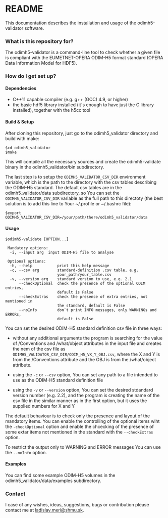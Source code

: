 # README #

This documentation describes the installation and usage of the odimh5-validator software.

### What is this repository for? ###

The odimh5-validator is a command-line tool to check whether a given file is compliant with the EUMETNET-OPERA ODIM-H5 format standard
(OPERA Data Information Model for HDF5).


### How do I get set up? ###

#### Dependencies ####
- C++11 capable compiler (e.g. g++ (GCC) 4.9, or higher)
- the basic hdf5 library installed (it`s enough to have just the C library installed), together with the h5cc tool

#### Build & Setup ####
After cloning this repository, just go to the odimh5_validator directory and build with make:

    $cd odimh5_validator 
    $make

This will compile all the necessary sources and create the odimh5-validate binary in the odimh5_validator/bin subdirectory.

The last step is to setup the `ODIMH5_VALIDATOR_CSV_DIR` environment variable, 
which is the path to the directory with the csv tables describing the ODIM-H5 standard. 
The default csv tables are in the odimh5_validator/data subdirectory, 
so You can set the `ODIMH5_VALIDATOR_CSV_DIR` variable as the full path to this directoty 
(the best solution is to add this line to Your ~/.profile or ~/.bashrc file):

    $export ODIMH5_VALIDATOR_CSV_DIR=/your/path/there/odimh5_validator/data

#### Usage ####
```
$odimh5-validate [OPTION...]

 Mandatory options:
  -i, --input arg  input ODIM-H5 file to analyse

 Optional options:
  -h, --help           print this help message
  -c, --csv arg        standard-definition .csv table, e.g.
                       your_path/your_table.csv
  -v, --version arg    standard version to use, e.g. 2.1
      --checkOptional  check the presence of the optional ODIM entries,
                       default is False
      --checkExtras    check the presence of extra entries, not mentioned in
                       the standard, default is False
      --noInfo         don`t print INFO messages, only WARNINGs and ERRORs,
                       default is False
```

You can set the desired ODIM-H5 standard definition csv file in three ways:

- without any additional arguments the program is searching for the value of /Conventions and /what/object attributes in the input file 
and creates the nem of the csv file as `ODIMH5_VALIDATOR_CSV_DIR/ODIM_H5_VX_Y_OBJ.csv`, where the X and Y is from the /Conventions attribute and the OBJ is from the /what/object attribute.

- using the `-c` or `--csv` option, You can set any path to a file intended to use as the ODIM-H5 standard definition file

- using the `-v` or `--version` option, You can set the desired stdandard version number (e.g. 2.2), 
and the program is creating the name of the csv file in the similar manner as in the first option, but it uses the supplied numbers for X and Y

The default behaviour is to check only the presence and layout of the mandatory items. 
You can enable the controlling of the optional items wiht the `-checkOptional` option 
and enable the chcecking of the presence of some extar items not mentioned in the standard with the `--checkExtras` option.

To restrict the output only to WARNING and ERROR messages You can use the `--noInfo` option.

#### Examples ####
You can find some example ODIM-H5 volumes in the odimh5_validator/data/examples subdirectory.


### Contact ###
I case of any wishes, ideas, suggestions, bugs or contribution please contact me at ladislav.meri@shmu.sk.
